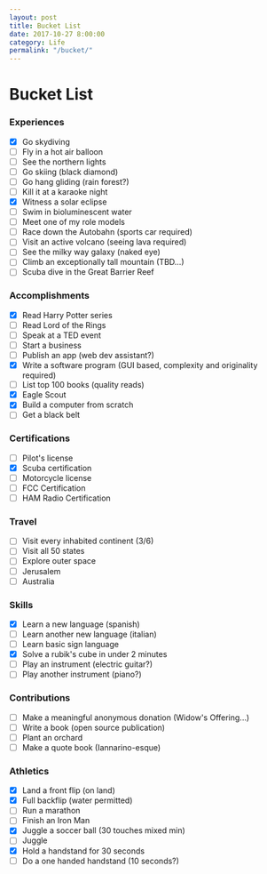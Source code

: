 ```yaml
---
layout: post
title: Bucket List
date: 2017-10-27 8:00:00
category: Life
permalink: "/bucket/"
---
```


# Bucket List

### Experiences
- [x] Go skydiving
- [ ] Fly in a hot air balloon
- [ ] See the northern lights
- [ ] Go skiing (black diamond)
- [ ] Go hang gliding (rain forest?)
- [ ] Kill it at a karaoke night
- [x] Witness a solar eclipse
- [ ] Swim in bioluminescent water
- [ ] Meet one of my role models
- [ ] Race down the Autobahn (sports car required)
- [ ] Visit an active volcano (seeing lava required)
- [ ] See the milky way galaxy (naked eye)
- [ ] Climb an exceptionally tall mountain (TBD...)
- [ ] Scuba dive in the Great Barrier Reef

### Accomplishments
- [x] Read Harry Potter series
- [ ] Read Lord of the Rings
- [ ] Speak at a TED event
- [ ] Start a business
- [ ] Publish an app (web dev assistant?)
- [x] Write a software program (GUI based, complexity and originality required)
- [ ] List top 100 books (quality reads)
- [x] Eagle Scout
- [x] Build a computer from scratch
- [ ] Get a black belt

### Certifications
- [ ] Pilot's license
- [x] Scuba certification
- [ ] Motorcycle license
- [ ] FCC Certification
- [ ] HAM Radio Certification

### Travel
- [ ] Visit every inhabited continent (3/6)
- [ ] Visit all 50 states
- [ ] Explore outer space
- [ ] Jerusalem
- [ ] Australia

### Skills
- [x] Learn a new language (spanish)
- [ ] Learn another new language (italian)
- [ ] Learn basic sign language
- [x] Solve a rubik's cube in under 2 minutes
- [ ] Play an instrument (electric guitar?)
- [ ] Play another instrument (piano?)

### Contributions
- [ ] Make a meaningful anonymous donation (Widow's Offering...)
- [ ] Write a book (open source publication)
- [ ] Plant an orchard
- [ ] Make a quote book (Iannarino-esque)

### Athletics
- [x] Land a front flip (on land)
- [x] Full backflip (water permitted)
- [ ] Run a marathon
- [ ] Finish an Iron Man
- [x] Juggle a soccer ball (30 touches mixed min)
- [ ] Juggle
- [x] Hold a handstand for 30 seconds
- [ ] Do a one handed handstand (10 seconds?)